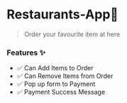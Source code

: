 
# Restaurants-App🍔
> Order your favourite item at here
### Features ✨
- ✅ Can Add Items to Order
- ✅ Can Remove Items from Order
- ✅ Pop up form to Payment
- ✅ Payment Success Message 
